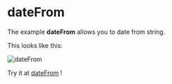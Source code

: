 # dateFrom

The example **dateFrom** allows you to date from string.

This looks like this:

 ![dateFrom](@site/static/img/examples/dateFrom.png) 

Try it at <a href='/../automation/loadexample/dateFrom' target='_blank'>dateFrom</a> !



